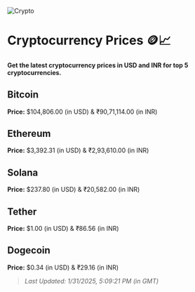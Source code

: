 
![Crypto](https://www.techguide.com.au/wp-content/uploads/2020/11/crypto3.jpeg)

# Cryptocurrency Prices 🪙📈

#### Get the latest cryptocurrency prices in USD and INR for top 5 cryptocurrencies.

## Bitcoin

**Price:** $104,806.00 (in USD) & ₹90,71,114.00 (in INR)

## Ethereum

**Price:** $3,392.31 (in USD) & ₹2,93,610.00 (in INR)

## Solana

**Price:** $237.80 (in USD) & ₹20,582.00 (in INR)

## Tether

**Price:** $1.00 (in USD) & ₹86.56 (in INR)

## Dogecoin

**Price:** $0.34 (in USD) & ₹29.16 (in INR)

> _Last Updated: 1/31/2025, 5:09:21 PM (in GMT)_
